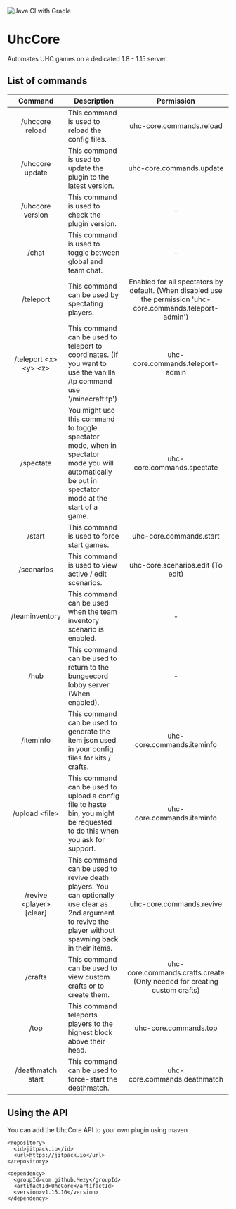 ![Java CI with Gradle](https://github.com/Mezy/UhcCore/workflows/Java%20CI%20with%20Gradle/badge.svg)

# UhcCore
Automates UHC games on a dedicated 1.8 - 1.15 server.

## List of commands
Command | Description | Permission
:---: | --- | :---:
/uhccore reload | This command is used to reload the config files. | uhc-core.commands.reload
/uhccore update | This command is used to update the plugin to the latest version. | uhc-core.commands.update
/uhccore version | This command is used to check the plugin version. | -
/chat | This command is used to toggle between global and team chat. | -
/teleport <player> | This command can be used by spectating players. | Enabled for all spectators by default. (When disabled use the permission 'uhc-core.commands.teleport-admin')
/teleport \<x> \<y> \<z> | This command can be used to teleport to coordinates. (If you want to use the vanilla /tp command use '/minecraft:tp') | uhc-core.commands.teleport-admin
/spectate | You might use this command to toggle spectator mode, when in spectator mode you will automatically be put in spectator mode at the start of a game. | uhc-core.commands.spectate
/start | This command is used to force start games. | uhc-core.commands.start
/scenarios | This command is used to view active / edit scenarios. | uhc-core.scenarios.edit (To edit)
/teaminventory | This command can be used when the team inventory scenario is enabled. | -
/hub | This command can be used to return to the bungeecord lobby server (When enabled). | -
/iteminfo | This command can be used to generate the item json used in your config files for kits / crafts. | uhc-core.commands.iteminfo
/upload \<file> | This command can be used to upload a config file to haste bin, you might be requested to do this when you ask for support. | uhc-core.commands.iteminfo
/revive \<player> \[clear] | This command can be used to revive death players. You can optionally use clear as 2nd argument to revive the player without spawning back in their items. | uhc-core.commands.revive
/crafts | This command can be used to view custom crafts or to create them. | uhc-core.commands.crafts.create (Only needed for creating custom crafts)
 /top | This command teleports players to the highest block above their head. | uhc-core.commands.top 
 /deathmatch start | This command can be used to force-start the deathmatch. | uhc-core.commands.deathmatch 

## Using the API
You can add the UhcCore API to your own plugin using maven
```
<repository>
  <id>jitpack.io</id>
  <url>https://jitpack.io</url>
</repository>
```
```
<dependency>
  <groupId>com.github.Mezy</groupId>
  <artifactId>UhcCore</artifactId>
  <version>v1.15.10</version>
</dependency>
```
